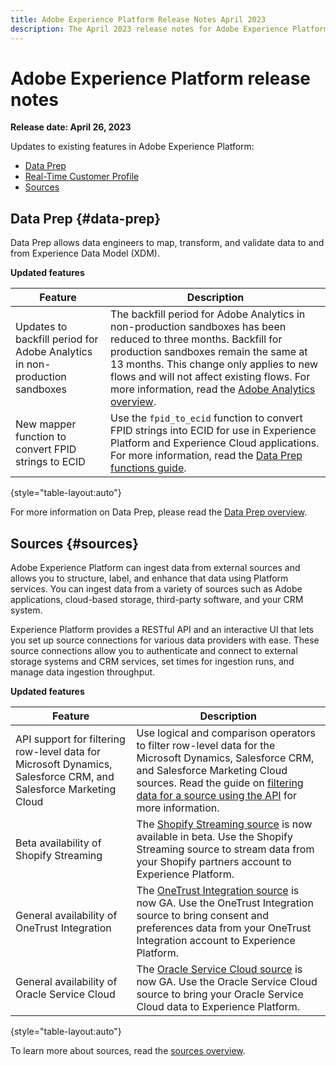 ```yaml
---
title: Adobe Experience Platform Release Notes April 2023
description: The April 2023 release notes for Adobe Experience Platform.
---
```

# Adobe Experience Platform release notes 

**Release date: April 26, 2023**

Updates to existing features in Adobe Experience Platform:

- [Data Prep](#data-prep)
- [Real-Time Customer Profile](#profile)
- [Sources](#sources)

## Data Prep {#data-prep}

Data Prep allows data engineers to map, transform, and validate data to and from Experience Data Model (XDM).

**Updated features**

| Feature | Description |
| --- | --- |
| Updates to backfill period for Adobe Analytics in non-production sandboxes | The backfill period for Adobe Analytics in non-production sandboxes has been reduced to three months. Backfill for production sandboxes remain the same at 13 months. This change only applies to new flows and will not affect existing flows. For more information, read the [Adobe Analytics overview](../../sources/connectors/adobe-applications/analytics.md). |
| New mapper function to convert FPID strings to ECID | Use the `fpid_to_ecid` function to convert FPID strings into ECID for use in Experience Platform and Experience Cloud applications. For more information, read the [Data Prep functions guide](../../data-prep/functions.md). |

{style="table-layout:auto"}

For more information on Data Prep, please read the [Data Prep overview](../../data-prep/home.md).

## Sources {#sources}

Adobe Experience Platform can ingest data from external sources and allows you to structure, label, and enhance that data using Platform services. You can ingest data from a variety of sources such as Adobe applications, cloud-based storage, third-party software, and your CRM system.

Experience Platform provides a RESTful API and an interactive UI that lets you set up source connections for various data providers with ease. These source connections allow you to authenticate and connect to external storage systems and CRM services, set times for ingestion runs, and manage data ingestion throughput.

**Updated features**

| Feature | Description |
| --- | --- |
| API support for filtering row-level data for Microsoft Dynamics, Salesforce CRM, and Salesforce Marketing Cloud | Use logical and comparison operators to filter row-level data for the Microsoft Dynamics, Salesforce CRM, and Salesforce Marketing Cloud sources. Read the guide on [filtering data for a source using the API](../../sources/tutorials/api/filter.md) for more information. |
| Beta availability of Shopify Streaming | The [Shopify Streaming source](../../sources/connectors/ecommerce/shopify-streaming.md) is now available in beta. Use the Shopify Streaming source to stream data from your Shopify partners account to Experience Platform. |
| General availability of OneTrust Integration | The [OneTrust Integration source](../../sources/connectors/consent-and-preferences/onetrust.md) is now GA. Use the OneTrust Integration source to bring consent and preferences data from your OneTrust Integration account to Experience Platform. |
| General availability of Oracle Service Cloud | The [Oracle Service Cloud source](../../sources/connectors/customer-success/oracle-service-cloud.md) is now GA. Use the Oracle Service Cloud source to bring your Oracle Service Cloud data to Experience Platform. |

{style="table-layout:auto"}

To learn more about sources, read the [sources overview](../../sources/home.md).
